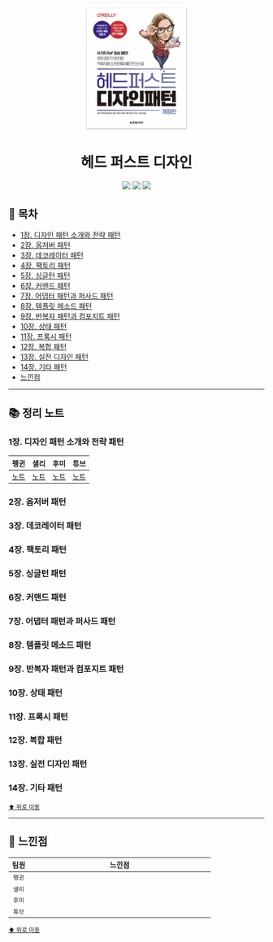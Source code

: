 <div align="center">
  <a href="http://www.yes24.com/Product/Goods/108192370">
      <img src="./img/thumbnail.png" alt="Logo" width="200">
  </a>
  <h1>헤드 퍼스트 디자인 </h1>
  <div>
    <img src="https://img.shields.io/badge/저자-에릭%20프리먼%20외%203인-e76f51?style=for-the-badge"/>
    <img src="https://img.shields.io/badge/출판사-한빛미디어-faa307?style=for-the-badge"/>
    <img src="https://img.shields.io/badge/기간-2022.09.22%20~-52b788?style=for-the-badge"/>
  </div>
</div>

## 📝 목차

- [1장. 디자인 패턴 소개와 전략 패턴](#1장-디자인-패턴-소개와-전략-패턴)
- [2장. 옵저버 패턴](#2장-옵저버-패턴)
- [3장. 데코레이터 패턴](#3장-데코레이터-패턴)
- [4장. 팩토리 패턴](#4장-팩토리-패턴)
- [5장. 싱글턴 패턴](#5장-싱글턴-패턴)
- [6장. 커맨드 패턴](#6장-커맨드-패턴)
- [7장. 어댑터 패턴과 퍼사드 패턴](#7장-어댑터-패턴과-퍼사드-패턴)
- [8장. 템플릿 메소드 패턴](#8장-템플릿-메소드-패턴)
- [9장. 반복자 패턴과 컴포지트 패턴](#9장-반복자-패턴과-컴포지트-패턴)
- [10장. 상태 패턴](#10장-상태-패턴)
- [11장. 프록시 패턴](#11장-프록시-패턴)
- [12장. 복합 패턴](#12장-복합-패턴)
- [13장. 실전 디자인 패턴](#13장-실전-디자인-패턴)
- [14장. 기타 패턴](#14장-기타-패턴)
- [느낀점](#-느낀점)

---

## 📚 정리 노트

### 1장. 디자인 패턴 소개와 전략 패턴

| **펭귄** | **샐리** | **후미** | **튜브** |
| :------: | :------: | :------: | :------: |
| [노트](./notes/penguin.md#1장-디자인-패턴-소개와-전략-패턴) | [노트](./notes/sally.md#1장-디자인-패턴-소개와-전략-패턴) | [노트](./notes/humi.md#1장-디자인-패턴-소개와-전략-패턴) | [노트](./notes/tube.md#1장-디자인-패턴-소개와-전략-패턴) |

### 2장. 옵저버 패턴

### 3장. 데코레이터 패턴

### 4장. 팩토리 패턴

### 5장. 싱글턴 패턴

### 6장. 커맨드 패턴

### 7장. 어댑터 패턴과 퍼사드 패턴

### 8장. 템플릿 메소드 패턴

### 9장. 반복자 패턴과 컴포지트 패턴

### 10장. 상태 패턴

### 11장. 프록시 패턴

### 12장. 복합 패턴

### 13장. 실전 디자인 패턴

### 14장. 기타 패턴

<small><a href="#-목차">⬆️ 위로 이동</a></small>

---

## 💬 느낀점

<table>
  <thead>
    <tr>
      <th width='10%'>팀원</th>
      <th width='90%'>느낀점</th>
    </tr>
  </thead>
  <tbody>
    <tr>
      <td align='center'><code>펭귄</code></td>
      <td></td>
    </tr>
    <tr>
      <td align='center'><code>샐리</code></td>
      <td></td>
    </tr>
    <tr>
      <td align='center'><code>후미</code></td>
      <td></td>
    </tr>
    <tr>
      <td align='center'><code>튜브</code></td>
      <td></td>
    </tr>
  </tbody>
</table>

<small><a href="#-목차">⬆️ 위로 이동</a></small>
